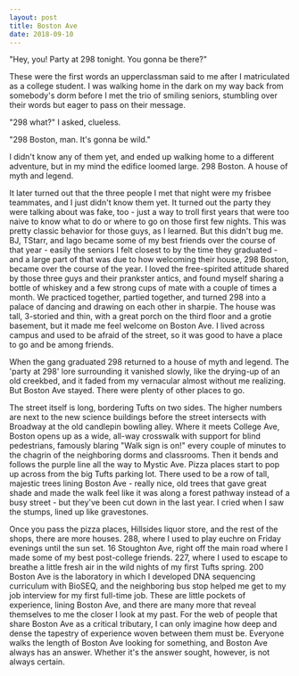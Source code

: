 ```yaml
---
layout: post
title: Boston Ave
date: 2018-09-10
---
```


"Hey, you! Party at 298 tonight. You gonna be there?"

These were the first words an upperclassman said to me after I matriculated as a college student. I was walking home in the dark on my way back from somebody's dorm before I met the trio of smiling seniors, stumbling over their words but eager to pass on their message.

"298 what?" I asked, clueless.

"298 Boston, man. It's gonna be wild."

I didn't know any of them yet, and ended up walking home to a different adventure, but in my mind the edifice loomed large. 298 Boston. A house of myth and legend.

It later turned out that the three people I met that night were my frisbee teammates, and I just didn't know them yet. It turned out the party they were talking about was fake, too - just a way to troll first years that were too naive to know what to do or where to go on those first few nights. This was pretty classic behavior for those guys, as I learned. But this didn't bug me. BJ, TStarr, and Iago became some of my best friends over the course of that year - easily the seniors I felt closest to by the time they graduated - and a large part of that was due to how welcoming their house, 298 Boston, became over the course of the year. I loved the free-spirited attitude shared by those three guys and their prankster antics, and found myself sharing a bottle of whiskey and a few strong cups of mate with a couple of times a month. We practiced together, partied together, and turned 298 into a palace of dancing and drawing on each other in sharpie. The house was tall, 3-storied and thin, with a great porch on the third floor and a grotie basement, but it made me feel welcome on Boston Ave. I lived across campus and used to be afraid of the street, so it was good to have a place to go and be among friends. 

When the gang graduated 298 returned to a house of myth and legend. The 'party at 298' lore surrounding it vanished slowly, like the drying-up of an old creekbed, and it faded from my vernacular almost without me realizing. But Boston Ave stayed. There were plenty of other places to go.

The street itself is long, bordering Tufts on two sides. The higher numbers are next to the new science buildings before the street intersects with Broadway at the old candlepin bowling alley. Where it meets College Ave, Boston opens up as a wide, all-way crosswalk with support for blind pedestrians, famously blaring "Walk sign is on!" every couple of minutes to the chagrin of the neighboring dorms and classrooms. Then it bends and follows the purple line all the way to Mystic Ave. Pizza places start to pop up across from the big Tufts parking lot. There used to be a row of tall, majestic trees lining Boston Ave - really nice, old trees that gave great shade and made the walk feel like it was along a forest pathway instead of a busy street - but they've been cut down in the last year. I cried when I saw the stumps, lined up like gravestones. 

Once you pass the pizza places, Hillsides liquor store, and the rest of the shops, there are more houses. 288, where I used to play euchre on Friday evenings until the sun set. 16 Stoughton Ave, right off the main road where I made some of my best post-college friends. 227, where I used to escape to breathe a little fresh air in the wild nights of my first Tufts spring. 200 Boston Ave is the laboratory in which I developed DNA sequencing curriculum with BioSEQ, and the neighboring bus stop helped me get to my job interview for my first full-time job. These are little pockets of experience, lining Boston Ave, and there are many more that reveal themselves to me the closer I look at my past. For the web of people that share Boston Ave as a critical tributary, I can only imagine how deep and dense the tapestry of experience woven between them must be. Everyone walks the length of Boston Ave looking for something, and Boston Ave always has an answer. Whether it's the answer sought, however, is not always certain.
